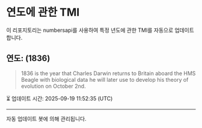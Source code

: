 
# 연도에 관한 TMI

이 리포지토리는 numbersapi를 사용하여 특정 년도에 관한 TMI를 자동으로 업데이트합니다.

## 연도: (1836)
> 1836 is the year that Charles Darwin returns to Britain aboard the HMS Beagle with biological data he will later use to develop his theory of evolution on October 2nd.

⏳ 업데이트 시간: 2025-09-19 11:52:35 (UTC)

---
자동 업데이트 봇에 의해 관리됩니다.
